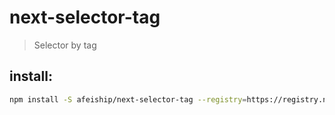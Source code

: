 # next-selector-tag
> Selector by tag

## install:
```bash
npm install -S afeiship/next-selector-tag --registry=https://registry.npm.taobao.org
```
